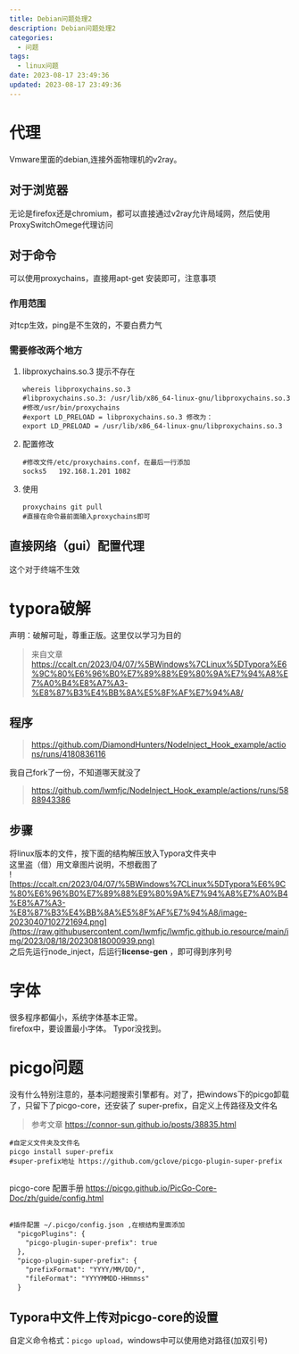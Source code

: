 ```yaml
---
title: Debian问题处理2
description: Debian问题处理2
categories: 
  - 问题
tags:
  - linux问题
date: 2023-08-17 23:49:36
updated: 2023-08-17 23:49:36
---
```


# 代理

Vmware里面的debian,连接外面物理机的v2ray。

## 对于浏览器

无论是firefox还是chromium，都可以直接通过v2ray允许局域网，然后使用ProxySwitchOmege代理访问

## 对于命令

可以使用proxychains，直接用apt-get 安装即可，注意事项

### 作用范围

对tcp生效，ping是不生效的，不要白费力气

### 需要修改两个地方

1. libproxychains.so.3 提示不存在  
   ```shell
   whereis libproxychains.so.3 
   #libproxychains.so.3: /usr/lib/x86_64-linux-gnu/libproxychains.so.3
   #修改/usr/bin/proxychains
   #export LD_PRELOAD = libproxychains.so.3 修改为：
   export LD_PRELOAD = /usr/lib/x86_64-linux-gnu/libproxychains.so.3
   ```

2. 配置修改
   ```shell
   #修改文件/etc/proxychains.conf，在最后一行添加
   socks5 	192.168.1.201 1082
   ```

3. 使用
   ```shell
   proxychains git pull
   #直接在命令最前面输入proxychains即可
   ```

## 直接网络（gui）配置代理

这个对于终端不生效

# typora破解

声明：破解可耻，尊重正版。这里仅以学习为目的  

> 来自文章 https://ccalt.cn/2023/04/07/%5BWindows%7CLinux%5DTypora%E6%9C%80%E6%96%B0%E7%89%88%E9%80%9A%E7%94%A8%E7%A0%B4%E8%A7%A3-%E8%87%B3%E4%BB%8A%E5%8F%AF%E7%94%A8/

## 程序

> https://github.com/DiamondHunters/NodeInject_Hook_example/actions/runs/4180836116

我自己fork了一份，不知道哪天就没了  

> https://github.com/lwmfjc/NodeInject_Hook_example/actions/runs/5888943386

## 步骤

将linux版本的文件，按下面的结构解压放入Typora文件夹中  
这里盗（借）用文章图片说明，不想截图了  
![https://ccalt.cn/2023/04/07/%5BWindows%7CLinux%5DTypora%E6%9C%80%E6%96%B0%E7%89%88%E9%80%9A%E7%94%A8%E7%A0%B4%E8%A7%A3-%E8%87%B3%E4%BB%8A%E5%8F%AF%E7%94%A8/image-20230407102721694.png](https://raw.githubusercontent.com/lwmfjc/lwmfjc.github.io.resource/main/img/2023/08/18/20230818000939.png)  
之后先运行node_inject，后运行**license-gen** ，即可得到序列号

# 字体

很多程序都偏小，系统字体基本正常。  
firefox中，要设置最小字体。 Typor没找到。

# picgo问题

没有什么特别注意的，基本问题搜索引擎都有。对了，把windows下的picgo卸载了，只留下了picgo-core，还安装了 super-prefix，自定义上传路径及文件名

> 参考文章 https://connor-sun.github.io/posts/38835.html 

```shell
#自定义文件夹及文件名
picgo install super-prefix
#super-prefix地址 https://github.com/gclove/picgo-plugin-super-prefix 


```

picgo-core 配置手册 https://picgo.github.io/PicGo-Core-Doc/zh/guide/config.html

```shell

#插件配置 ~/.picgo/config.json ,在根结构里面添加
  "picgoPlugins": {
    "picgo-plugin-super-prefix": true
  },
  "picgo-plugin-super-prefix": {
    "prefixFormat": "YYYY/MM/DD/",
    "fileFormat": "YYYYMMDD-HHmmss"
  }
```

## Typora中文件上传对picgo-core的设置

自定义命令格式：```picgo upload```，windows中可以使用绝对路径(加双引号)
